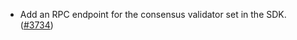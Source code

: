 - Add an RPC endpoint for the consensus validator set in the SDK.
  ([\#3734](https://github.com/anoma/namada/pull/3734))